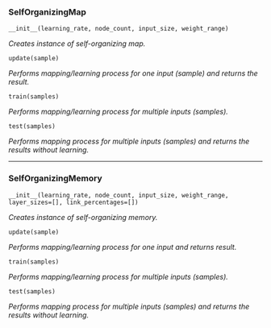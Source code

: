 ### SelfOrganizingMap

	__init__(learning_rate, node_count, input_size, weight_range)

_Creates instance of self-organizing map._

	update(sample)

_Performs mapping/learning process for one input (sample) and returns the result._

	train(samples)
		
_Performs mapping/learning process for multiple inputs (samples)._

	test(samples)
			
_Performs mapping process for multiple inputs (samples) and returns the results without learning._

___

### SelfOrganizingMemory

	__init__(learning_rate, node_count, input_size, weight_range, layer_sizes=[], link_percentages=[])

_Creates instance of self-organizing memory._

	update(sample)

_Performs mapping/learning process for one input and returns result._

	train(samples)

_Performs mapping/learning process for multiple inputs (samples)._

	test(samples)
			
_Performs mapping process for multiple inputs (samples) and returns the results without learning._
